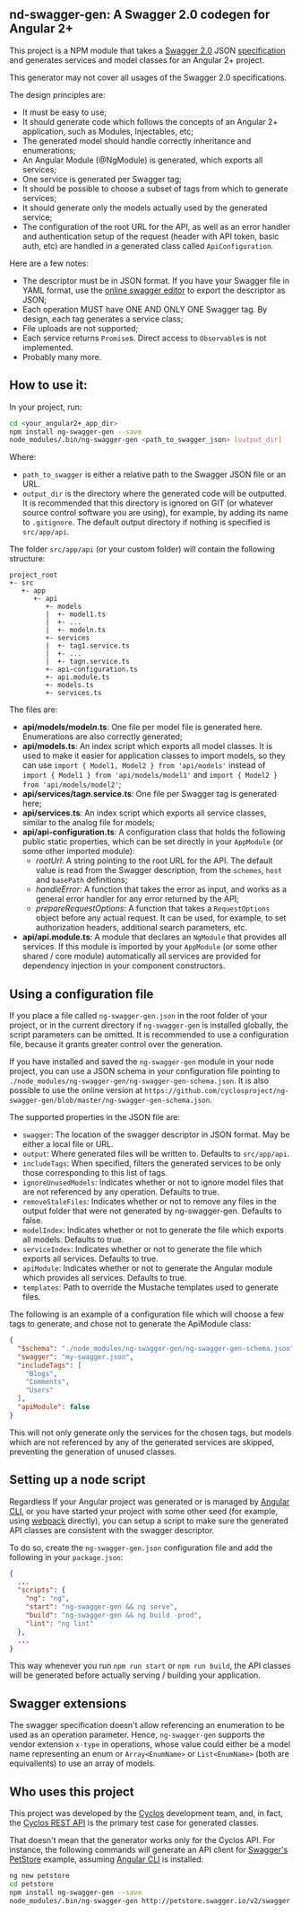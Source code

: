 nd-swagger-gen: A Swagger 2.0 codegen for Angular 2+
---

This project is a NPM module that takes a [Swagger 2.0](http://swagger.io/)
JSON [specification](http://swagger.io/specification/) and generates services and
model classes for an Angular 2+ project.

This generator may not cover all usages of the Swagger 2.0 specifications.

The design principles are:

- It must be easy to use;
- It should generate code which follows the concepts of an Angular 2+ application,
  such as Modules, Injectables, etc;
- The generated model should handle correctly inheritance and enumerations;
- An Angular Module (@NgModule) is generated, which exports all services;
- One service is generated per Swagger tag;
- It should be possible to choose a subset of tags from which to generate services;
- It should generate only the models actually used by the generated service;
- The configuration of the root URL for the API, as well as an error handler and
  authentication setup of the request (header with API token, basic auth, etc)
  are handled in a generated class called `ApiConfiguration`.

Here are a few notes:

- The descriptor must be in JSON format. If you have your Swagger file in
  YAML format, use the [online swagger editor](http://editor.swagger.io) to
  export the descriptor as JSON;
- Each operation MUST have ONE AND ONLY ONE Swagger tag. By design, each tag
  generates a service class;
- File uploads are not supported;
- Each service returns `Promise`s. Direct access to `Observable`s is not implemented.
- Probably many more.

## How to use it:
In your project, run:
```bash
cd <your_angular2+_app_dir>
npm install ng-swagger-gen --save
node_modules/.bin/ng-swagger-gen <path_to_swagger_json> [output_dir]
```
Where:

- `path_to_swagger` is either a relative path to the Swagger JSON file or an URL.
- `output_dir` is the directory where the generated code will be outputted. It is
  recommended that this directory is ignored on GIT (or whatever source control
  software you are using), for example, by adding its name to `.gitignore`. The
  default output directory if nothing is specified is `src/app/api`.

The folder `src/app/api` (or your custom folder) will contain the following structure:

```
project_root
+- src
   +- app
      +- api
         +- models
         |  +- model1.ts
         |  +- ...
         |  +- modeln.ts
         +- services
         |  +- tag1.service.ts
         |  +- ...
         |  +- tagn.service.ts
         +- api-configuration.ts
         +- api.module.ts
         +- models.ts
         +- services.ts
```

The files are:

- **api/models/model*n*.ts**: One file per model file is generated here. Enumerations
  are also correctly generated;
- **api/models.ts**: An index script which exports all model classes. It is used to make
  it easier for application classes to import models, so they can use
  `import { Model1, Model2 } from 'api/models'` instead of 
  `import { Model1 } from 'api/models/model1'` 
  and `import { Model2 } from 'api/models/model2'`;
- **api/services/tag*n*.service.ts**: One file per Swagger tag is generated here;
- **api/services.ts**: An index script which exports all service classes, similar to
  the analog file for models;
- **api/api-configuration.ts**: A configuration class that holds the following public static
  properties, which can be set directly in your `AppModule` (or some other imported module):
  - *rootUrl*: A string pointing to the root URL for the API. The default value is read from
    the Swagger description, from the `schemes`, `host` and `basePath` definitions;
  - *handleError*: A function that takes the error as input, and works as a general error handler
    for any error returned by the API;
  - *prepareRequestOptions*: A function that takes a `RequestOptions` object before any actual
    request. It can be used, for example, to set authorization headers, additional search parameters,
    etc.
- **api/api.module.ts**: A module that declares an `NgModule` that provides all services.
  If this module is imported by your `AppModule` (or some other shared / core module) automatically
  all services are provided for dependency injection in your component constructors.

## Using a configuration file
If you place a file called `ng-swagger-gen.json` in the root folder of your project, or in the
current directory if `ng-swagger-gen` is installed globally, the script parameters can be omitted.
It is recommended to use a configuration file, because it grants greater control over the generation.

If you have installed and saved the `ng-swagger-gen` module in your node project, you can use a JSON
schema in your configuration file pointing to `./node_modules/ng-swagger-gen/ng-swagger-gen-schema.json`.
It is also possible to use the online version at 
`https://github.com/cyclosproject/ng-swagger-gen/blob/master/ng-swagger-gen-schema.json`.

The supported properties in the JSON file are:

- `swagger`: The location of the swagger descriptor in JSON format.
  May be either a local file or URL.
- `output`: Where generated files will be written to. Defaults to `src/app/api`.
- `includeTags`: When specified, filters the generated services to be only
  those corresponding to this list of tags.
- `ignoreUnusedModels`: Indicates whether or not to ignore model files that are not referenced
  by any operation. Defaults to true.
- `removeStaleFiles`: Indicates whether or not to remove any files in the output folder that
  were not generated by ng-swagger-gen. Defaults to false.
- `modelIndex`: Indicates whether or not to generate the file which exports all models.
  Defaults to true.
- `serviceIndex`: Indicates whether or not to generate the file which exports all services.
  Defaults to true.
- `apiModule`: Indicates whether or not to generate the Angular module which provides all
  services. Defaults to true.
- `templates`: Path to override the Mustache templates used to generate files.

The following is an example of a configuration file which will choose a few tags to generate, and chose
not to generate the ApiModule class:
```json
{
  "$schema": "./node_modules/ng-swagger-gen/ng-swagger-gen-schema.json",
  "swagger": "my-swagger.json", 
  "includeTags": [
    "Blogs",
    "Comments",
    "Users"
  ],
  "apiModule": false
}
```

This will not only generate only the services for the chosen tags, but models which are not
referenced by any of the generated services are skipped, preventing the generation of unused classes.

## Setting up a node script
Regardless If your Angular project was generated or is managed by [Angular CLI](https://cli.angular.io/),
or you have started your project with some other seed (for example, using 
[webpack](https://webpack.js.org/) directly), you can setup a script to make sure the generated
API classes are consistent with the swagger descriptor.

To do so, create the `ng-swagger-gen.json` configuration file and add the following in your `package.json`:
```json
{
  ...
  "scripts": {
    "ng": "ng",
    "start": "ng-swagger-gen && ng serve",
    "build": "ng-swagger-gen && ng build -prod",
    "lint": "ng lint"
  },
  ...
}
```
This way whenever you run `npm run start` or `npm run build`, the API classes will be generated before
actually serving / building your application.

## Swagger extensions
The swagger specification doesn't allow referencing an enumeration to be used as an operation parameter.
Hence, `ng-swagger-gen` supports the vendor extension `x-type` in operations, whose value could either
be a model name representing an enum or `Array<EnumName>` or `List<EnumName>` (both are equivallents)
to use an array of models.

## Who uses this project
This project was developed by the [Cyclos](http://cyclos.org) development team, and, in fact, the
[Cyclos REST API](https://demo.cyclos.org/api) is the primary test case for generated classes.

That doesn't mean that the generator works only for the Cyclos API. For instance, the following
commands will generate an API client for [Swagger's PetStore](http://petstore.swagger.io) example,
assuming [Angular CLI](https://cli.angular.io/) is installed:
```bash
ng new petstore
cd petstore
npm install ng-swagger-gen --save
node_modules/.bin/ng-swagger-gen http://petstore.swagger.io/v2/swagger.json
```
